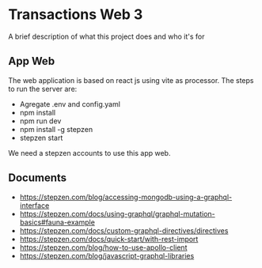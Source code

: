 # Transactions Web 3

A brief description of what this project does and who it's for

## App Web

The web application is based on react js using vite as processor. The steps to run the server are:

- Agregate .env and config.yaml
- npm install
- npm run dev
- npm install -g stepzen
- stepzen start

We need a stepzen accounts to use this app web.

## Documents

- https://stepzen.com/blog/accessing-mongodb-using-a-graphql-interface
- https://stepzen.com/docs/using-graphql/graphql-mutation-basics#fauna-example
- https://stepzen.com/docs/custom-graphql-directives/directives
- https://stepzen.com/docs/quick-start/with-rest-import
- https://stepzen.com/blog/how-to-use-apollo-client
- https://stepzen.com/blog/javascript-graphql-libraries
